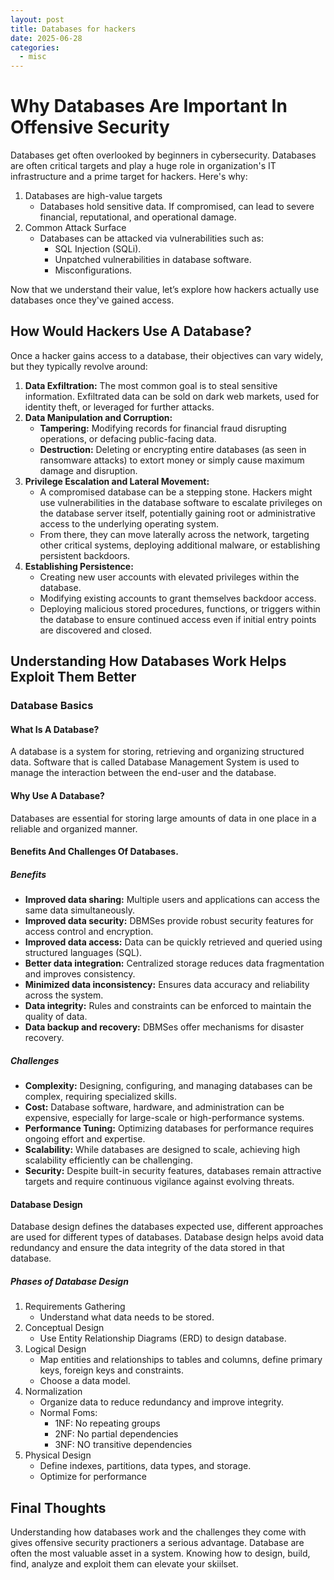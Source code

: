 ```yaml
---
layout: post
title: Databases for hackers
date: 2025-06-28
categories:
  - misc
---
```

# Why Databases Are Important In Offensive Security

Databases get often overlooked by beginners in cybersecurity. Databases are often critical targets and play a huge role in organization's IT infrastructure and a prime target for hackers. Here's why:

1. Databases are high-value targets
	- Databases hold sensitive data. If compromised, can lead to severe financial, reputational, and operational damage.
2. Common Attack Surface
	- Databases can be attacked via vulnerabilities such as:
		- SQL Injection (SQLi).
		- Unpatched vulnerabilities in database software.
		- Misconfigurations.

Now that we understand their value, let’s explore how hackers actually use databases once they've gained access.
## How Would Hackers Use A Database?
Once a hacker gains access to a database, their objectives can vary widely, but they typically revolve around:

1. **Data Exfiltration:** The most common goal is to steal sensitive information. Exfiltrated data can be sold on dark web markets, used for identity theft, or leveraged for further attacks.
2. **Data Manipulation and Corruption:**
    - **Tampering:** Modifying records for financial fraud disrupting operations, or defacing public-facing data.
    - **Destruction:** Deleting or encrypting entire databases (as seen in ransomware attacks) to extort money or simply cause maximum damage and disruption.
3. **Privilege Escalation and Lateral Movement:**
    - A compromised database can be a stepping stone. Hackers might use vulnerabilities in the database software to escalate privileges on the database server itself, potentially gaining root or administrative access to the underlying operating system.
    - From there, they can move laterally across the network, targeting other critical systems, deploying additional malware, or establishing persistent backdoors.
4. **Establishing Persistence:**
    - Creating new user accounts with elevated privileges within the database.
    - Modifying existing accounts to grant themselves backdoor access.
    - Deploying malicious stored procedures, functions, or triggers within the database to ensure continued access even if initial entry points are discovered and closed.
## Understanding How Databases Work Helps Exploit Them Better

### Database Basics 

#### What Is A Database?
A database is a system for storing, retrieving and organizing structured data. Software that is called Database Management System is used to manage the interaction between the end-user and the database. 
#### Why Use A Database?
Databases are essential for storing large amounts of data in one place in a reliable and organized manner.
#### Benefits And Challenges Of Databases.

##### Benefits 
- **Improved data sharing:** Multiple users and applications can access the same data simultaneously.
- **Improved data security:** DBMSes provide robust security features for access control and encryption.
- **Improved data access:** Data can be quickly retrieved and queried using structured languages (SQL).
- **Better data integration:** Centralized storage reduces data fragmentation and improves consistency.
- **Minimized data inconsistency:** Ensures data accuracy and reliability across the system.
- **Data integrity:** Rules and constraints can be enforced to maintain the quality of data.
- **Data backup and recovery:** DBMSes offer mechanisms for disaster recovery.
##### Challenges
- **Complexity:** Designing, configuring, and managing databases can be complex, requiring specialized skills.
- **Cost:** Database software, hardware, and administration can be expensive, especially for large-scale or high-performance systems.
- **Performance Tuning:** Optimizing databases for performance requires ongoing effort and expertise.
- **Scalability:** While databases are designed to scale, achieving high scalability efficiently can be challenging.
- **Security:** Despite built-in security features, databases remain attractive targets and require continuous vigilance against evolving threats.
#### Database Design
Database design defines the databases expected use, different approaches are used for different types of databases. Database design helps avoid data redundancy and ensure the data integrity of the data stored in that database.
##### Phases of Database Design
1. Requirements Gathering
	- Understand what data needs to be stored.
2. Conceptual Design 
	- Use Entity Relationship Diagrams (ERD) to design database.
3. Logical Design
	- Map entities and relationships to tables and columns, define primary keys, foreign keys and constraints.
	- Choose a data model.
4. Normalization
	- Organize data to reduce redundancy and improve integrity.
	- Normal Foms:
		- 1NF: No repeating groups
		- 2NF: No partial dependencies
		- 3NF: NO transitive dependencies
5. Physical Design
	- Define indexes, partitions, data types, and storage.
	- Optimize for performance
## Final Thoughts
Understanding how databases work and the challenges they come with gives offensive security practioners a serious advantage. Database are often the most valuable asset in a system. Knowing how to design, build, find, analyze and exploit them can elevate your skiilset.

